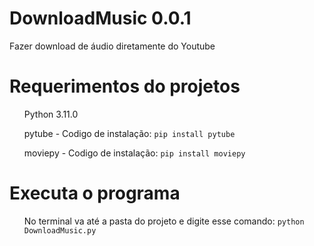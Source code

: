 # DownloadMusic 0.0.1
Fazer download de áudio diretamente do Youtube

# Requerimentos do projetos
<ul>Python 3.11.0</ul>
<ul>pytube - Codigo de instalação: <code>pip install pytube</code></ul>
<ul>moviepy - Codigo de instalação: <code>pip install moviepy</code></ul>

# Executa o programa
<ul>No terminal va até a pasta do projeto e digite esse comando: <code>python DownloadMusic.py</code></ul>
